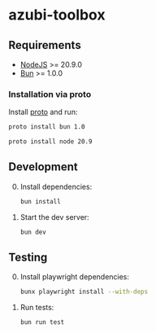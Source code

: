 # azubi-toolbox

## Requirements

- [NodeJS](https://nodejs.org/en/) >= 20.9.0
- [Bun](https://bun.sh) >= 1.0.0

### Installation via proto

Install [proto](https://moonrepo.dev/proto) and run:

```bash
proto install bun 1.0
```

```bash
proto install node 20.9
```

## Development

0. Install dependencies:

   ```bash
   bun install
   ```

1. Start the dev server:

   ```bash
   bun dev
   ```

## Testing

0. Install playwright dependencies:

   ```bash
   bunx playwright install --with-deps
   ```

1. Run tests:

   ```bash
   bun run test
   ```
